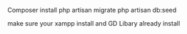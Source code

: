 Composer install
php artisan migrate
php artisan db:seed 

make sure your xampp install and GD Libary already install 
